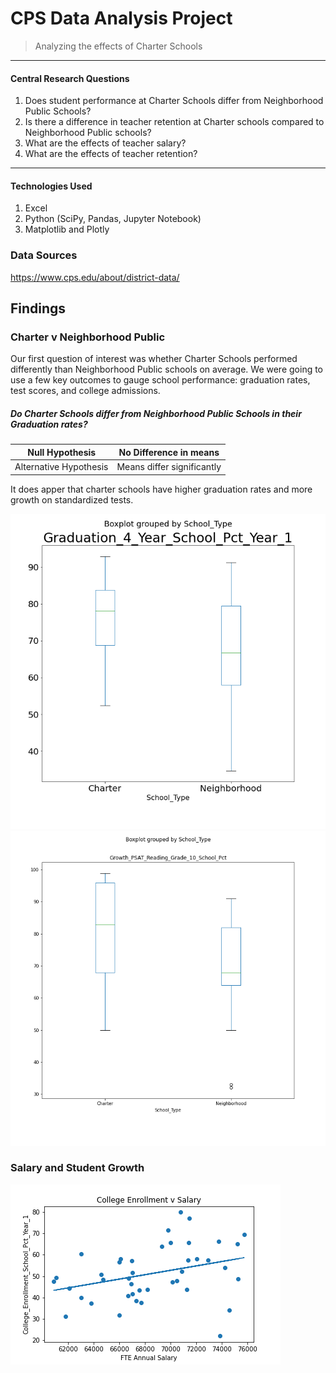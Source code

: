 # CPS Data Analysis Project

>Analyzing the effects of Charter Schools

---

#### Central Research Questions
1. Does student performance at Charter Schools differ from Neighborhood Public Schools?
2. Is there a difference in teacher retention at Charter schools compared to Neighborhood Public schools?
3. What are the effects of teacher salary?
4. What are the effects of teacher retention?

---

#### Technologies Used
1. Excel
2. Python (SciPy, Pandas, Jupyter Notebook)
3. Matplotlib and Plotly

### Data Sources
https://www.cps.edu/about/district-data/

## Findings

### Charter v Neighborhood Public

Our first question of interest was whether Charter Schools performed differently than Neighborhood Public schools on average. We were going to use a few key outcomes to gauge school performance: graduation rates, test scores, and college admissions.

##### Do Charter Schools differ from Neighborhood Public Schools in their Graduation rates?

|     Null   Hypothesis   | No Difference in means |
| ------------- | ------------- |
|  Alternative Hypothesis | Means differ significantly |

It does apper that charter schools have higher graduation rates and more growth on standardized tests.

![alt text](https://github.com/RiverJAM/CPS_Data_Analysis/blob/main/output_data/Grad41vST.png "figure 1")
![alt text](https://github.com/RiverJAM/CPS_Data_Analysis/blob/main/output_data/Growth10ReadvST.png)

### Salary and Student Growth

![alt text](https://github.com/RiverJAM/CPS_Data_Analysis/blob/main/output_data/CollegeEnvSalary.png)

